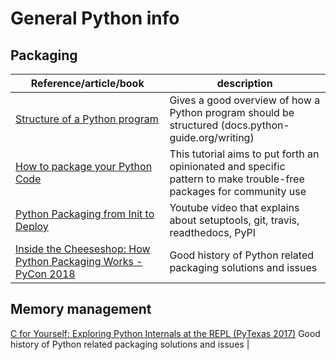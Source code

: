 # General Python info

## Packaging

| Reference/article/book | description  |
|--|--|
| [Structure of a Python program](https://docs.python-guide.org/writing/structure/) | Gives a good overview of how a Python program should be structured (docs.python-guide.org/writing) |
| [How to package your Python Code](https://python-packaging.readthedocs.io/en/latest/index.html) | This tutorial aims to put forth an opinionated and specific pattern to make trouble-free packages for community use |
| [Python Packaging from Init to Deploy](https://www.youtube.com/watch?v=4fzAMdLKC5k) | Youtube video that explains about setuptools, git, travis, readthedocs, PyPI |
| [Inside the Cheeseshop: How Python Packaging Works - PyCon 2018](https://www.youtube.com/watch?v=AQsZsgJ30AE) | Good history of Python related packaging solutions and issues |

## Memory management

[C for Yourself: Exploring Python Internals at the REPL (PyTexas 2017)](https://www.youtube.com/watch?v=zhvnyGd0n8Q)  Good history of Python related packaging solutions and issues |

<!--stackedit_data:
eyJoaXN0b3J5IjpbMTM0OTg4ODM1LC03NjU2NjAwNTksLTMxMD
g3NjM1NSw5NzI1MjM3NjcsLTExNzc2OTg3MzksLTU2MzE4MjQ3
LDE0ODk4Mzc0NTIsLTYwMTU5ODQ3MSwxMzU5MTIyODEzXX0=
-->